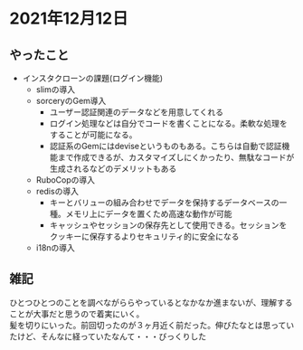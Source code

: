 # 2021年12月12日
## やったこと
- インスタクローンの課題(ログイン機能)
  - slimの導入
  - sorceryのGem導入
    - ユーザー認証関連のデータなどを用意してくれる
    - ログイン処理などは自分でコードを書くことになる。柔軟な処理をすることが可能になる。
    - 認証系のGemにはdeviseというものもある。こちらは自動で認証機能まで作成できるが、カスタマイズしにくかったり、無駄なコードが生成されるなどのデメリットもある
  - RuboCopの導入
  - redisの導入
    - キーとバリューの組み合わせでデータを保持するデータベースの一種。メモリ上にデータを置くため高速な動作が可能
    - キャッシュやセッションの保存先として使用できる。セッションをクッキーに保存するよりセキュリティ的に安全になる
  - i18nの導入

## 雑記
ひとつひとつのことを調べながららやっているとなかなか進まないが、理解することが大事だと思うので着実にいく。  
髪を切りにいった。前回切ったのが３ヶ月近く前だった。伸びたなとは思っていたけど、そんなに経っていたなんて・・・びっくりした

